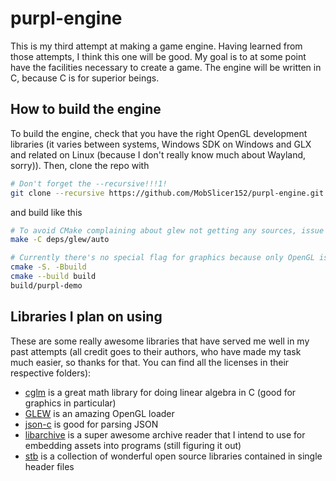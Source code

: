 # purpl-engine
This is my third attempt at making a game engine. Having learned from those attempts, I think this one will be good. My goal is to at some point have the facilities necessary to create a game. The engine will be written in C, because C is for superior beings.

## How to build the engine
To build the engine, check that you have the right OpenGL development libraries (it varies between systems, Windows SDK on Windows and GLX and related on Linux (because I don't really know much about Wayland, sorry)). Then, clone the repo with
```sh
# Don't forget the --recursive!!!1!
git clone --recursive https://github.com/MobSlicer152/purpl-engine.git
```
and build like this
```sh
# To avoid CMake complaining about glew not getting any sources, issue the following:
make -C deps/glew/auto

# Currently there's no special flag for graphics because only OpenGL is planned for (Vulkan is a pain)
cmake -S. -Bbuild
cmake --build build
build/purpl-demo
```

## Libraries I plan on using
These are some really awesome libraries that have served me well in my past attempts (all credit goes to their authors, who have made my task much easier, so thanks for that. You can find all the licenses in their respective folders):
- [cglm](https://github.com/recp/cglm) is a great math library for doing linear algebra in C (good for graphics in particular)
- [GLEW](https://github.com/nigels-com/glew) is an amazing OpenGL loader
- [json-c](https://github.com/json-c/json-c) is good for parsing JSON
- [libarchive](https://github.com/libarchive/libarchive) is a super awesome archive reader that I intend to use for embedding assets into programs (still figuring it out)
- [stb](https://github.com/nothings/stb) is a collection of wonderful open source libraries contained in single header files
